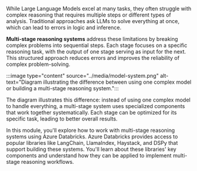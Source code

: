 While Large Language Models excel at many tasks, they often struggle with complex reasoning that requires multiple steps or different types of analysis. Traditional approaches ask LLMs to solve everything at once, which can lead to errors in logic and inference.

**Multi-stage reasoning systems** address these limitations by breaking complex problems into sequential steps. Each stage focuses on a specific reasoning task, with the output of one stage serving as input for the next. This structured approach reduces errors and improves the reliability of complex problem-solving.

:::image type="content" source="../media/model-system.png" alt-text="Diagram illustrating the difference between using one complex model or building a multi-stage reasoning system.":::

The diagram illustrates this difference: instead of using one complex model to handle everything, a multi-stage system uses specialized components that work together systematically. Each stage can be optimized for its specific task, leading to better overall results.

In this module, you'll explore how to work with multi-stage reasoning systems using Azure Databricks. Azure Databricks provides access to popular libraries like LangChain, LlamaIndex, Haystack, and DSPy that support building these systems. You'll learn about these libraries' key components and understand how they can be applied to implement multi-stage reasoning workflows.
